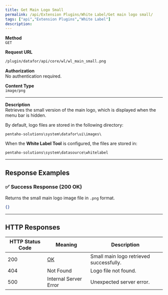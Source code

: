 ```yaml
---
title: Get Main Logo Small
permalink: /api/Extension Plugins/White Label/Get main logo small/
tags: ["api","Extension Plugins","White Label"]
description:
---
```


**Method**  
`GET`

**Request URL**
```html
/plugin/datafor/api/core/wl/wl_main_small.png
```

**Authorization**  
No authentication required.

**Content Type**  
`image/png`

---

**Description**  
Retrieves the small version of the main logo, which is displayed when the menu bar is hidden.

By default, logo files are stored in the following directory:
```
pentaho-solutions\system\datafor\ui\images\
```
When the **White Label Tool** is configured, the files are stored in:
```
pentaho-solutions\system\datasource\whitelabel
```

---

## **Response Examples**

### ✅ Success Response (200 OK)
Returns the small main logo image file in `.png` format.

```json
{}
```

---

## **HTTP Responses**

| HTTP Status Code | Meaning                                                 | Description |
|------------------|---------------------------------------------------------|-------------|
| 200              | [OK](https://tools.ietf.org/html/rfc7231#section-6.3.1) | Small main logo retrieved successfully. |
| 404              | Not Found                                               | Logo file not found. |
| 500              | Internal Server Error                                   | Unexpected server error. |